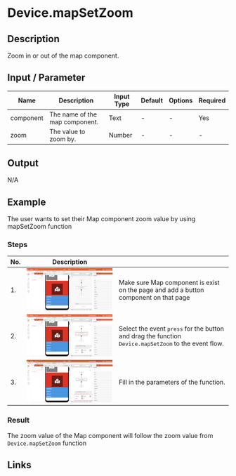 # Device.mapSetZoom

## Description

Zoom in or out of the map component.

## Input / Parameter

| Name | Description | Input Type | Default | Options | Required |
| ------ | ------ | ------ | ------ | ------ | ------ |
| component | The name of the map component. | Text | - | - | Yes |
| zoom | The value to zoom by. | Number | - | - | - |

## Output

N/A

## Example

The user wants to set their Map component zoom value by using mapSetZoom function

<!-- Share a scenario, like a user requirements. -->

### Steps

| No. | Description |  |
| ------ | ------ | ------ |
| 1. | ![](./mapSetZoom-step-1.png) | Make sure Map component is exist on the page and add a button component on that page |
| 2. | ![](./mapSetZoom-step-2.png) | Select the event `press` for the button and drag the function `Device.mapSetZoom` to the event flow. |
| 3. | ![](./mapSetZoom-step-3.png) | Fill in the parameters of the function. |

### Result

The zoom value of the Map component will follow the zoom value from `Device.mapSetZoom` function

<!-- Explain the output.

Format: ![]({image-path}) -->

## Links